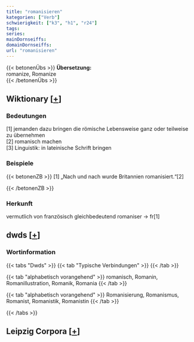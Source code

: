 ```yaml
---
title: "romanisieren"
kategorien: ["Verb"]
schwierigkeit: ["k3", "h1", "r24"]
tags:
series:
mainDornseiffs:
domainDornseiffs:
url: "romanisieren"
---
```


{{< betonenÜbs >}}
**Übersetzung:**  
romanize, Romanize  
{{< /betonenÜbs >}}

## Wiktionary [[+](https://de.wiktionary.org/wiki/romanisieren)]

### Bedeutungen
[1] jemanden dazu bringen die römische Lebensweise ganz oder teilweise zu übernehmen  
[2] romanisch machen  
[3] Linguistik: in lateinische Schrift bringen  

### Beispiele
{{< betonenZB >}}
[1] „Nach und nach wurde Britannien romanisiert.“[2]  

{{< /betonenZB >}}
### Herkunft
vermutlich von französisch gleichbedeutend romaniser → fr[1]  



## dwds [[+](https://www.dwds.de/wb/romanisieren)]

### Wortinformation
{{< tabs "Dwds" >}}
{{< tab "Typische Verbindungen" >}}
{{< /tab >}}

{{< tab "alphabetisch vorangehend" >}}
romanisch, Romanin, Romanillustration, Romanik, Romania
{{< /tab >}}

{{< tab "alphabetisch vorangehend" >}}
Romanisierung, Romanismus, Romanist, Romanistik, Romanistin
{{< /tab >}}

{{< /tabs >}}

## Leipzig Corpora [[+](https://corpora.uni-leipzig.de/en/res?word=romanisieren&corpusId=deu_newscrawl-public_2018)]

